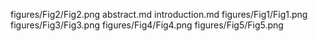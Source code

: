 figures/Fig2/Fig2.png
abstract.md
introduction.md
figures/Fig1/Fig1.png
figures/Fig3/Fig3.png
figures/Fig4/Fig4.png
figures/Fig5/Fig5.png